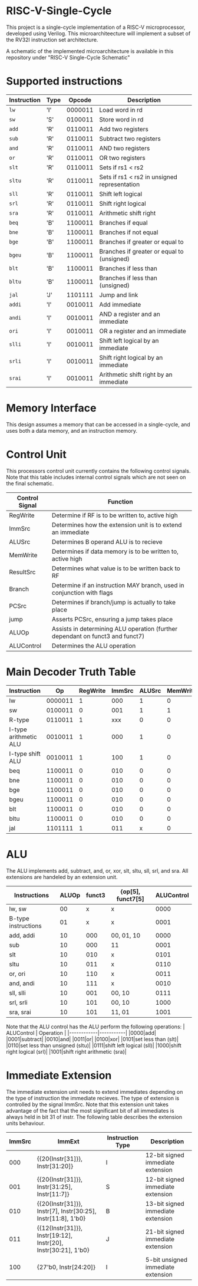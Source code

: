 # RISC-V-Single-Cycle

This project is a single-cycle implementation of a RISC-V microprocessor, developed using Verilog. This microarchiteecture will implement a subset of the RV32I instruction set architecture.

A schematic of the implemented microarchitecture is available in this repository under "RISC-V Single-Cycle Schematic"

# Supported instructions

| Instruction | Type | Opcode | Description |
|-------------|------|--------|-------------|
| `lw`        |'I'   | 0000011|Load word in rd|
| `sw`        |'S'   | 0100011|Store word in rd|
| `add`       |'R'   | 0110011|Add two registers|
| `sub`       |'R'   | 0110011|Subtract two registers|
| `and`       |'R'   | 0110011|AND two registers|
| `or`        |'R'   | 0110011|OR two registers|
| `slt`       |'R'   | 0110011|Sets if rs1 < rs2|
| `sltu`      |'R'   | 0110011|Sets if rs1 < rs2 in unsigned representation|
| `sll`       |'R'   | 0110011|Shift left logical|
| `srl`       |'R'   | 0110011|Shift right logical|
| `sra`       |'R'   | 0110011|Arithmetic shift right|
| `beq`       |'B'   | 1100011|Branches if equal|
| `bne`       |'B'   | 1100011|Branches if not equal|
| `bge`       |'B'   | 1100011|Branches if greater or equal to|
| `bgeu`      |'B'   | 1100011|Branches if greater or equal to (unsigned)|
| `blt`       |'B'   | 1100011|Branches if less than|
| `bltu`      |'B'   | 1100011|Branches if less than (unsigned)|
| `jal`       |'J'   | 1101111|Jump and link|
| `addi`      |'I'   | 0010011|Add immediate|
| `andi`      |'I'   | 0010011|AND a register and an immediate|
| `ori`       |'I'   | 0010011|OR a register and an immediate|
| `slli`      |'I'   | 0010011|Shift left logical by an immediate|
| `srli`      |'I'   | 0010011|Shift right logical by an immediate|
| `srai`      |'I'   | 0010011|Arithmetic shift right by an immediate|




# Memory Interface
This design assumes a memory that can be accessed in a single-cycle, and uses both a data memory, and an instruction memory.

# Control Unit
This processors control unit currently contains the following control signals. Note that this table includes internal control signals which are not seen on the final schematic.

| Control Signal | Function |
|----------------|----------|
|RegWrite|Determine if RF is to be written to, active high|
|ImmSrc|Determines how the extension unit is to extend an immediate|
|ALUSrc|Determines B operand ALU is to recieve|
|MemWrite|Determines if data memory is to be written to, active high|
|ResultSrc|Determines what value is to be written back to RF|
|Branch|Determine if an instruction MAY branch, used in conjunction with flags|
|PCSrc|Determines if branch/jump is actually to take place|
|jump|Asserts PCSrc, ensuring a jump takes place|
|ALUOp|Assists in determining ALU operation (further dependant on funct3 and funct7)|
|ALUControl|Determines the ALU operation|


# Main Decoder Truth Table

| Instruction | Op | RegWrite | ImmSrc | ALUSrc | MemWrite | ResultSrc | Branch | ALUOp | Jump |
|-------------|-------|--|--|--|--|--|--|--|--|
|lw           |0000011|1 |000|1 |0 |01|000 |00|0 |
|sw           |0100011|0 |001|1 |1 |xx|000 |00|0 |
|R-type       |0110011|1 |xxx|0 |0 |00|000 |10|0 |
|I-type arithmetic ALU|0010011|1 |000|1 |0 |00|000 |10|0 |
|I-type shift ALU     |0010011|1 |100|1 |0 |00|000 |10|0 |
|beq          |1100011|0 |010|0 |0 |xx|001 |01|0 |
|bne          |1100011|0 |010|0 |0 |xx|010 |01|0 |
|bge          |1100011|0 |010|0 |0 |xx|011 |01|0 |
|bgeu          |1100011|0 |010|0 |0 |xx|100 |01|0 |
|blt          |1100011|0 |010|0 |0 |xx|101 |01|0 |
|bltu          |1100011|0 |010|0 |0 |xx|110 |01|0 |
|jal          |1101111|1 |011|x |0 |10|0 |xx|1 |


# ALU

The ALU implements add, subtract, and, or, xor, slt, sltu, sll, srl, and sra. All extensions are handeled by an extension unit.

| Instructions | ALUOp | funct3 | {op[5], funct7[5] | ALUControl |
|--------------|-------|--------|-------------------|-------------|
|lw, sw        |   00  | x      | x                 | 0000        |
|B-type instructions|   01  | x      | x                 | 0001        |
|add, addi     |   10  | 000    | 00, 01, 10        | 0000        |
|sub           |   10  | 000    | 11                | 0001        |
|slt           |   10  | 010    | x                 | 0101        |
|sltu          |   10  | 011    | x                 | 0110        |
|or, ori       |   10  | 110    | x                 | 0011        |
|and, andi     |   10  | 111    | x                 | 0010        |
|sll, slli     |   10  | 001    | 00, 10            | 0111        |
|srl, srli     |   10  | 101    | 00, 10            | 1000        |
|sra, srai     |   10  | 101    | 11, 01            | 1001        |

Note that the ALU control has the ALU perform the following operations:
| ALUControl | Operation |
|------------|-----------|
|0000|add|
|0001|subtract|
|0010|and|
|0011|or|
|0100|xor|
|0101|set less than (slt)|
|0110|set less than unsigned (sltu)|
|0111|shift left logical (sll)|
|1000|shift right logical (srl)|
|1001|shift right arithmetic (sra)|

# Immediate Extension
The immediate extension unit needs to extend immediates depending on the type of instruction the immediate recieves. The type of extension is controlled by the signal ImmSrc. Note that this extension unit takes advantage of the fact that the most significant bit of all immediates is always held in bit 31 of instr. The following table describes the extension units behaviour.

| ImmSrc | ImmExt | Instruction Type | Description |
|--------|--------|------------------|-------------|
|000|{{20{Instr[31]}}, Instr[31:20]}| I | 12-bit signed immediate extension|
|001|{{20{Instr[31]}}, Instr[31:25], Instr[11:7]}| S | 12-bit signed immediate extension|
|010|{{20{Instr[31]}}, Instr[7], Instr[30:25], Instr[11:8], 1'b0}| B | 13-bit signed immediate extension|
|011|{{12{Instr[31]}}, Instr[19:12], Instr[20], Instr[30:21], 1'b0}| J | 21-bit signed immediate extension|
|100|{27'b0, Instr[24:20]}| I | 5-bit unsigned immediate extension|

